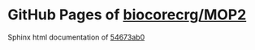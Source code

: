 GitHub Pages of [biocorecrg/MOP2](https://github.com/biocorecrg/MOP2.git)
===
Sphinx html documentation of [54673ab0](https://github.com/biocorecrg/MOP2/tree/54673ab032c0fd073aa29b5dc93a68e88810bed1)
